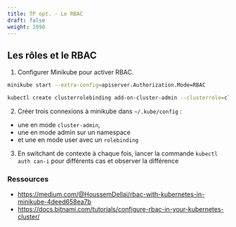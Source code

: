 ```yaml
---
title: TP opt. - Le RBAC
draft: false
weight: 2090
---
```


## Les rôles et le RBAC

1. Configurer Minikube pour activer RBAC.
```bash
minikube start --extra-config=apiserver.Authorization.Mode=RBAC

kubectl create clusterrolebinding add-on-cluster-admin --clusterrole=cluster-admin --serviceaccount=kube-system:default
```

2. Créer trois connexions à minikube dans `~/.kube/config` :
- une en mode `cluster-admin`,
- une en mode admin sur un namespace
- et une en mode user avec un `rolebinding`

3. En switchant de contexte à chaque fois, lancer la commande `kubectl auth can-i` pour différents cas et observer la différence

### Ressources 
- https://medium.com/@HoussemDellai/rbac-with-kubernetes-in-minikube-4deed658ea7b
- https://docs.bitnami.com/tutorials/configure-rbac-in-your-kubernetes-cluster/